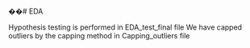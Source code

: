 ��# EDA

Hypothesis testing is performed in EDA_test_final file
We have capped outliers by the capping method in Capping_outliers file
